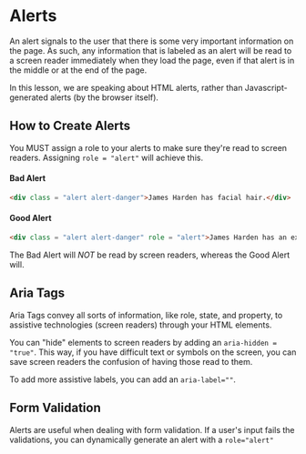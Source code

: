 # Alerts

An alert signals to the user that there is some very important information on the page. As such, any information that is labeled as an alert will be read to a screen reader immediately when they load the page, even if that alert is in the middle or at the end of the page. 

In this lesson, we are speaking about HTML alerts, rather than Javascript-generated alerts (by the browser itself). 

## How to Create Alerts

You MUST assign a role to your alerts to make sure they're read to screen readers. Assigning `role = "alert"` will achieve this.

#### Bad Alert

```HTML
<div class = "alert alert-danger">James Harden has facial hair.</div>

```

#### Good Alert

```HTML
<div class = "alert alert-danger" role = "alert">James Harden has an exquisitely thick and lusciously voluptuous beard.</div>

```

The Bad Alert will *NOT* be read by screen readers, whereas the Good Alert will.

## Aria Tags 

Aria Tags convey all sorts of information, like role, state, and property, to assistive technologies (screen readers) through your HTML elements. 

You can "hide" elements to screen readers by adding an `aria-hidden = "true"`. This way, if you have difficult text or symbols on the screen, you can save screen readers the confusion of having those read to them.

To add more assistive labels, you can add an `aria-label=""`.

## Form Validation

Alerts are useful when dealing with form validation. If a user's input fails the validations, you can dynamically generate an alert with a `role="alert"` 

